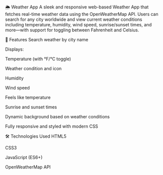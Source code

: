 🌦️ Weather App
A sleek and responsive web-based Weather App that fetches real-time weather data using the OpenWeatherMap API. Users can search for any city worldwide and view current weather conditions including temperature, humidity, wind speed, sunrise/sunset times, and more—with support for toggling between Fahrenheit and Celsius.

🚀 Features
Search weather by city name

Displays:

Temperature (with °F/°C toggle)

Weather condition and icon

Humidity

Wind speed

Feels like temperature

Sunrise and sunset times

Dynamic background based on weather conditions

Fully responsive and styled with modern CSS

🛠️ Technologies Used
HTML5

CSS3

JavaScript (ES6+)

OpenWeatherMap API